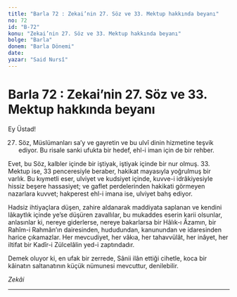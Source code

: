 ```yaml
---
title: "Barla 72 : Zekai’nin 27. Söz ve 33. Mektup hakkında beyanı"
no: 72
id: "B-72"
konu: "Zekai’nin 27. Söz ve 33. Mektup hakkında beyanı"
bolge: "Barla"
donem: "Barla Dönemi"
date: 
yazar: "Said Nursî"
---
```


# Barla 72 : Zekai’nin 27. Söz ve 33. Mektup hakkında beyanı

Ey Üstad!

27. Söz, Müslümanları sa’y ve gayretin ve bu ulvî dinin hizmetine teşvik ediyor. Bu risale sanki ufukta bir hedef, ehl-i iman için de bir rehber.

Evet, bu Söz, kalbler içinde bir iştiyak, iştiyak içinde bir nur olmuş. 33. Mektup ise, 33 penceresiyle beraber, hakikat mayasıyla yoğrulmuş bir varlık. Bu kıymetli eser, ulviyet ve kudsiyet içinde, kuvve-i idrâkiyesiyle hissiz beşere hassasiyet; ve gaflet perdelerinden hakikati görmeyen nazarlara kuvvet; hakperest ehl-i imana ise, ulviyet bahş ediyor.

Hadsiz ihtiyaçlara düşen, zahire aldanarak maddiyata saplanan ve kendini lâkaytlık içinde ye’se düşüren zavallılar, bu mukaddes eserin karii olsunlar, anlasınlar ki, nereye giderlerse, nereye bakarlarsa bir Hâlık-ı Âzamın, bir Rahîm-i Rahmân’ın dairesinden, hududundan, kanunundan ve idaresinden harice çıkamazlar. Her mevcudiyet, her vâkıa, her tahavvülât, her inâyet, her iltifat bir Kadîr-i Zülcelâlin yed-i zaptındadır.

Demek oluyor ki, en ufak bir zerrede, Sânii ilân ettiği cihetle, koca bir kâinatın saltanatının küçük nümunesi mevcuttur, denilebilir.

*Zekâi*

***
